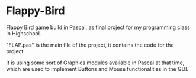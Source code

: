# Flappy-Bird
Flappy Bird game build in Pascal, as final project for my programming class in Highschool.

"FLAP.pas" is the main file of the project, it contains the code for the project.
  
  It is using some sort of Graphics modules available in Pascal at that time, 
which are used to implement Buttons and Mouse functionalities in the GUI.
